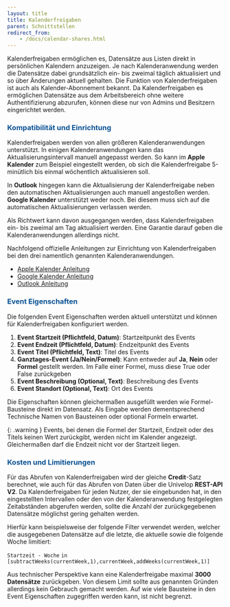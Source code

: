 ```yaml
---
layout: title
title: Kalenderfreigaben
parent: Schnittstellen
redirect_from:
    - /docs/calendar-shares.html
---
```


Kalenderfreigaben ermöglichen es, Datensätze aus Listen direkt in persönlichen Kalendern anzuzeigen. Je nach Kalenderanwendung werden die Datensätze dabei grundsätzlich ein- bis zweimal täglich aktualisiert und so über Änderungen aktuell gehalten. Die Funktion von Kalenderfreigaben ist auch als Kalender-Abonnement bekannt. Da Kalenderfreigaben es ermöglichen Datensätze aus dem Arbeitsbereich ohne weitere Authentifizierung abzurufen, können diese nur von Admins und Besitzern eingerichtet werden.

### <span style="color:#0b5394">**Kompatibilität und Einrichtung**</span>

Kalenderfreigaben werden von allen größeren Kalenderanwendungen unterstützt. In einigen Kalenderanwendungen kann das Aktualisierungsintervall manuell angepasst werden. So kann im **Apple Kalender** zum Beispiel eingestellt werden, ob sich die Kalenderfreigabe 5-minütlich bis einmal wöchentlich aktualisieren soll. 

In **Outlook** hingegen kann die Aktualisierung der Kalenderfreigabe neben den automatischen Aktualisierungen auch manuell angestoßen werden. **Google Kalender** unterstützt weder noch. Bei diesem muss sich auf die automatischen Aktualisierungen verlassen werden.

Als Richtwert kann davon ausgegangen werden, dass Kalenderfreigaben ein- bis zweimal am Tag aktualisiert werden. Eine Garantie darauf geben die Kalenderanwendungen allerdings nicht.

Nachfolgend offizielle Anleitungen zur Einrichtung von Kalenderfreigaben bei den drei namentlich genannten Kalenderanwendungen.

- [Apple Kalender Anleitung](https://support.apple.com/en-gb/guide/calendar/icl1022/mac)
- [Google Kalender Anleitung](https://support.google.com/calendar/answer/37100?hl=en&co=GENIE.Platform%3DDesktop)
- [Outlook Anleitung](https://support.microsoft.com/en-us/office/import-or-subscribe-to-a-calendar-in-outlook-com-or-outlook-on-the-web-cff1429c-5af6-41ec-a5b4-74f2c278e98c)

### <span style="color:#0b5394">**Event Eigenschaften**</span>

Die folgenden Event Eigenschaften werden aktuell unterstützt und können für Kalenderfreigaben konfiguriert werden. 

1. **Event Startzeit (Pflichtfeld, Datum)**: Startzeitpunkt des Events
1. **Event Endzeit (Pflichtfeld, Datum)**: Endzeitpunkt des Events
1. **Event Titel (Pflichtfeld, Text)**: Titel des Events
1. **Ganztages-Event (Ja/Nein/Formel)**: Kann entweder auf **Ja**, **Nein** oder **Formel** gestellt werden. Im Falle einer Formel, muss diese True oder False zurückgeben
1. **Event Beschreibung (Optional, Text)**: Beschreibung des Events
1. **Event Standort (Optional, Text)**: Ort des Events

Die Eigenschaften können gleichermaßen ausgefüllt werden wie Formel-Bausteine direkt im Datensatz. Als Eingabe werden dementsprechend Technische Namen von Bausteinen oder optional Formeln erwartet.

{: .warning }
Events, bei denen die Formel der Startzeit, Endzeit oder des Titels keinen Wert zurückgibt, werden nicht im Kalender angezeigt. Gleichermaßen darf die Endzeit nicht vor der Startzeit liegen.

### <span style="color:#0b5394">**Kosten und Limitierungen**</span>

Für das Abrufen von Kalenderfreigaben wird der gleiche **Credit**-Satz berechnet, wie auch für das Abrufen von Daten über die Univelop **REST-API V2**. Da Kalenderfreigaben für jeden Nutzer, der sie eingebunden hat, in den eingestellten Intervallen oder den von der Kalenderanwendung festgelegten Zeitabständen abgerufen werden, sollte die Anzahl der zurückgegebenen Datensätze möglichst gering gehalten werden.

Hierfür kann beispielsweise der folgende Filter verwendet werden, welcher die ausgegebenen Datensätze auf die letzte, die aktuelle sowie die folgende Woche limitiert:

`Startzeit - Woche` `in` `[subtractWeeks(currentWeek,1),currentWeek,addWeeks(currentWeek,1)]`

Aus technischer Perspektive kann eine Kalenderfreigabe maximal **3000 Datensätze** zurückgeben. Von diesem Limit sollte aus genannten Gründen allerdings kein Gebrauch gemacht werden. Auf wie viele Bausteine in den Event Eigenschaften zugegriffen werden kann, ist nicht begrenzt.